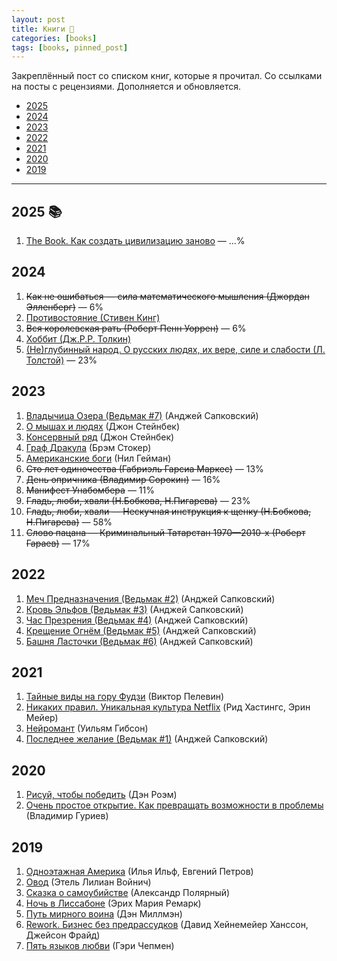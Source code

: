 ```yaml
---
layout: post
title: Книги 📌
categories: [books]
tags: [books, pinned_post]
---
```

Закреплённый пост со списком книг, которые я прочитал. Со ссылками на посты с рецензиями. Дополняется и обновляется.  

<ul class="common__inline-list">
  <li><a href="#2025">2025</a></li>
  <li><a href="#2024">2024</a></li>
  <li><a href="#2023">2023</a></li>
  <li><a href="#2022">2022</a></li>
  <li><a href="#2021">2021</a></li>
  <li><a href="#2020">2020</a></li>
  <li><a href="#2019">2019</a></li>
</ul>  
<hr>  

<!--more-->
## <span id="2025">2025</span> 📚 ##  

<ol>
  <li><a href="https://www.mann-ivanov-ferber.ru/catalog/product/the-book-the-ultimate-guide-to-rebuilding-a-civilization/?srsltid=AfmBOor4AiFOfy89cisjp9OsAT9crPpdk6RIpqDyxTB_ZKs1qx2a6HqJ">The Book. Как создать цивилизацию заново</a> — ...%</li>
</ol>

## <span id="2024">2024</span> ##  

<ol>
  <li><s>Как не ошибаться — сила математического мышления (Джордан Элленберг)</s> — 6%</li>
  <li><a href="https://www.goodreads.com/book/show/25563479">Противостояние (Стивен Кинг)</a></li>
  <li><s>Вся королевская рать (Роберт Пенн Уоррен)</s> — 6%</li>
  <li><a href="https://www.goodreads.com/book/show/18493439">Хоббит (Дж.Р.Р. Толкин)</a></li>
  <li><a href="https://www.litres.ru/book/lev-tolstoy/ne-glubinnyy-narod-o-russkih-ludyah-ih-vere-sile-i-slabosti-48511873/chitat-onlayn/">(Не)глубинный народ. О русских людях, их вере, силе и слабости (Л. Толстой)</a> — 23%</li>
</ol>

## <span id="2023">2023</span>  ##  

<ol>
  <li><a href="https://www.goodreads.com/lv/book/show/4761126">Владычица Озера (Ведьмак #7)</a> (Анджей Сапковский)</li>
  <li><a href="https://www.goodreads.com/book/show/17213392">О мышах и людях</a> (Джон Стейнбек)</li>
  <li><a href="https://www.goodreads.com/book/show/17749333">Консервный ряд</a> (Джон Стейнбек)</li>
  <li><a href="https://www.goodreads.com/book/show/4246414">Граф Дракула</a> (Брэм Стокер)</li>
  <li><a href="https://www.goodreads.com/book/show/99150738">Американские боги</a> (Нил Гейман)</li>
  <li><s>Сто лет одиночества (Габриэль Гарсиа Маркес)</s> — 13%</li>
  <li><s>День опричника (Владимир Сорокин)</s> — 16%</li>
  <li><s>Манифест Унабомбера</s> — 11%</li>
  <li><s>Гладь, люби, хвали (Н.Бобкова, Н.Пигарева)</s> — 23%</li>
  <li><s>Гладь, люби, хвали — Нескучная инструкция к щенку (Н.Бобкова, Н.Пигарева)</s> — 58%</li>
  <li><s>Слово пацана — Криминальный Татарстан 1970—2010-х (Роберт Гараев)</s> — 17%</li>
</ol>

## <span id="2022">2022</span>  ##  

<ol>
  <li><a href="https://www.goodreads.com/book/show/6318281">Меч Предназначения (Ведьмак #2)</a> (Анджей Сапковский)</li>
  <li><a href="https://www.goodreads.com/book/show/6102342">Кровь Эльфов (Ведьмак #3)</a> (Анджей Сапковский)</li>
  <li><a href="https://www.goodreads.com/book/show/6102338">Час Презрения (Ведьмак #4)</a> (Анджей Сапковский)</li>
  <li><a href="https://www.goodreads.com/book/show/34322686">Крещение Огнём (Ведьмак #5)</a> (Анджей Сапковский)</li>
  <li><a href="https://www.goodreads.com/book/show/34993762">Башня Ласточки (Ведьмак #6)</a> (Анджей Сапковский)</li>
</ol>


## <span id="2021">2021</span>  ##  

<ol>
    <li><a href="https://www.goodreads.com/book/show/41957200">Тайные виды на гору Фудзи</a> (Виктор Пелевин)</li>
    <li><a href="https://www.goodreads.com/book/show/55893714-netflix">Никаких правил. Уникальная культура Netflix</a> (Рид Хастингс, Эрин Мейер)</li>
    <li><a href="https://www.goodreads.com/book/show/56829181">Нейромант</a> (Уильям Гибсон)</li>
    <li><a href="https://www.goodreads.com/book/show/22752385">Последнее желание (Ведьмак #1)</a> (Анджей Сапковский)</li>
</ol>

## <span id="2020">2020</span> ##  

<ol>
    <li><a href="https://www.goodreads.com/book/show/40203340">Рисуй, чтобы победить</a> (Дэн Роэм)</li>
    <li><a href="https://www.goodreads.com/book/show/42964526">Очень простое открытие. Как превращать возможности в проблемы</a> (Владимир Гуриев)</li>
</ol>

## <span id="2019">2019</span>  ##  

<ol>
    <li><a href="https://www.goodreads.com/book/show/15848163">Одноэтажная Америка</a> (Илья Ильф, Евгений Петров)</li>
    <li><a href="https://www.goodreads.com/book/show/7926420">Овод</a> (Этель Лилиан Войнич)</li>
    <li><a href="https://www.goodreads.com/book/show/29753179">Сказка о самоубийстве</a> (Александр Полярный)</li>
    <li><a href="https://www.goodreads.com/book/show/24659019">Ночь в Лиссабоне</a> (Эрих Мария Ремарк)</li>
    <li><a href="https://www.goodreads.com/book/show/27867286">Путь мирного воина</a> (Дэн Миллмэн)</li>
    <li><a href="https://www.goodreads.com/book/show/6732019-rework">Rework. Бизнес без предрассудков</a> (Давид Хейнемейер Ханссон, Джейсон Фрайд)</li>
    <li><a href="https://www.goodreads.com/book/show/567795.The_Five_Love_Languages">Пять языков любви</a> (Гэри Чепмен)</li>
</ol>



